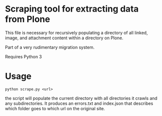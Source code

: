 Scraping tool for extracting data from Plone
===

This file is necessary for recursively populating a directory of all linked, image, and attachment content within a directory on Plone.

Part of a very rudimentary migration system.

Requires Python 3

# Usage

```
python scrape.py <url>
```
the script will populate the current directory with all directories it crawls and any subdirectories. It produces an errors.txt and index.json that describes which folder goes to which url on the original site.
